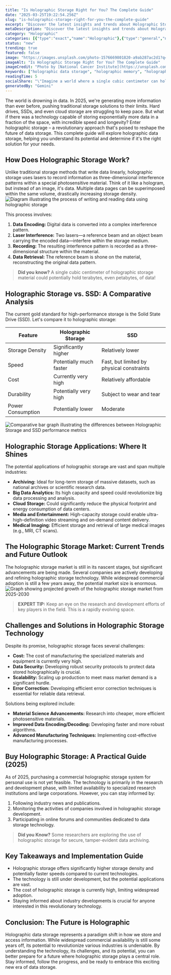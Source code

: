 ```yaml
---
title: "Is Holographic Storage Right for You? The Complete Guide"
date: "2025-03-25T19:22:54.256Z"
slug: "is-holographic-storage-right-for-you-the-complete-guide"
excerpt: "Discover the latest insights and trends about Holographic Storage. This comprehensive guide covers everything you need to know about Holographic Storage in 2025."
metaDescription: "Discover the latest insights and trends about Holographic Storage. This comprehensive guide covers everything you need to know about Holographic Storage in..."
category: "Holographic"
categories: [{"type":"exact","name":"Holographic"},{"type":"general","name":"Data Storage"},{"type":"medium","name":"Optical Physics"},{"type":"specific","name":"3D Data Storage"},{"type":"niche","name":"Volume Holography"}]
status: "new"
trending: true
featured: false
image: "https://images.unsplash.com/photo-1576669801820-a9ab287ac2d1?q=85&w=1200&fit=max&fm=webp&auto=compress"
imageAlt: "Is Holographic Storage Right for You? The Complete Guide"
imageCredit: "Photo by [National Cancer Institute](https://unsplash.com/@nci) on Unsplash"
keywords: ["holographic data storage", "holographic memory", "holographic storage technology", "future of data storage", "holographic storage vs ssd", "buy holographic storage", "holographic storage applications", "cost of holographic storage", "how does holographic storage work", "holographic storage market"]
readingTime: 5
socialShare: "\"Imagine a world where a single cubic centimeter can hold petabytes of data. That's the promise of holographic storage – a technology poised to revolutionize how we handle information.\""
generatedBy: "Gemini"
---
```




The world is drowning in data.  In 2025, we're generating more information than ever before, pushing traditional storage solutions to their limits.  Hard drives, SSDs, and even cloud storage are struggling to keep pace.  But what if there was a technology capable of storing exponentially more data in a fraction of the space, with incredible speed and longevity?  Enter holographic storage – a revolutionary approach that's poised to reshape the future of data storage. This complete guide will explore holographic data storage, helping you understand its potential and determine if it's the right solution for your needs.

## How Does Holographic Storage Work?

Unlike traditional storage methods that write data linearly, holographic storage uses lasers to record information as three-dimensional interference patterns within a special photosensitive material.  Think of it like a hologram, but instead of an image, it's data.  Multiple data pages can be superimposed within the same volume, drastically increasing storage density. ![Diagram illustrating the process of writing and reading data using holographic storage](https://images.unsplash.com/photo-1465779042638-3e4bfcc3475d?q=85&w=1200&fit=max&fm=webp&auto=compress)

This process involves:

1. **Data Encoding:**  Digital data is converted into a complex interference pattern.
2. **Laser Interference:** Two lasers—a reference beam and an object beam carrying the encoded data—interfere within the storage medium.
3. **Recording:** The resulting interference pattern is recorded as a three-dimensional structure within the material.
4. **Data Retrieval:**  The reference beam is shone on the material, reconstructing the original data pattern.

> **Did you know?**  A single cubic centimeter of holographic storage material could potentially hold terabytes, even petabytes, of data!

## Holographic Storage vs. SSD: A Comparative Analysis

The current gold standard for high-performance storage is the Solid State Drive (SSD).  Let's compare it to holographic storage:

| Feature          | Holographic Storage                     | SSD                                   |
|-----------------|------------------------------------------|---------------------------------------|
| Storage Density | Significantly higher                      | Relatively lower                        |
| Speed            | Potentially much faster                  | Fast, but limited by physical constraints |
| Cost             | Currently very high                        | Relatively affordable                  |
| Durability       | Potentially very high                     | Subject to wear and tear               |
| Power Consumption | Potentially lower                        | Moderate                               |

![Comparative bar graph illustrating the differences between Holographic Storage and SSD performance metrics](https://images.unsplash.com/photo-1529333320936-e2193f4e3b32?q=85&w=1200&fit=max&fm=webp&auto=compress)

## Holographic Storage Applications: Where It Shines

The potential applications of holographic storage are vast and span multiple industries:

* **Archiving:**  Ideal for long-term storage of massive datasets, such as national archives or scientific research data.
* **Big Data Analytics:**  Its high capacity and speed could revolutionize big data processing and analysis.
* **Cloud Storage:**  Could significantly reduce the physical footprint and energy consumption of data centers.
* **Media and Entertainment:**  High-capacity storage could enable ultra-high-definition video streaming and on-demand content delivery.
* **Medical Imaging:**  Efficient storage and retrieval of large medical images (e.g., MRI, CT scans).

## The Holographic Storage Market: Current Trends and Future Outlook

The holographic storage market is still in its nascent stages, but significant advancements are being made.  Several companies are actively developing and refining holographic storage technology.  While widespread commercial adoption is still a few years away, the potential market size is enormous.  ![Graph showing projected growth of the holographic storage market from 2025-2030](https://images.unsplash.com/photo-1721333091042-85101e0dba20?q=85&w=1200&fit=max&fm=webp&auto=compress)

> **EXPERT TIP:**  Keep an eye on the research and development efforts of key players in the field.  This is a rapidly evolving space.

##  Challenges and Solutions in Holographic Storage Technology

Despite its promise, holographic storage faces several challenges:

* **Cost:**  The cost of manufacturing the specialized materials and equipment is currently very high.
* **Data Security:**  Developing robust security protocols to protect data stored holographically is crucial.
* **Scalability:**  Scaling up production to meet mass market demand is a significant hurdle.
* **Error Correction:**  Developing efficient error correction techniques is essential for reliable data retrieval.

Solutions being explored include:

* **Material Science Advancements:**  Research into cheaper, more efficient photosensitive materials.
* **Improved Data Encoding/Decoding:**  Developing faster and more robust algorithms.
* **Advanced Manufacturing Techniques:**  Implementing cost-effective manufacturing processes.

##  Buy Holographic Storage:  A Practical Guide (2025)

As of 2025, purchasing a commercial holographic storage system for personal use is not yet feasible.  The technology is primarily in the research and development phase, with limited availability to specialized research institutions and large corporations.  However, you can stay informed by:

1. Following industry news and publications.
2. Monitoring the activities of companies involved in holographic storage development.
3. Participating in online forums and communities dedicated to data storage technology.

> **Did you Know?**  Some researchers are exploring the use of holographic storage for secure, tamper-evident data archiving.

## Key Takeaways and Implementation Guide

* Holographic storage offers significantly higher storage density and potentially faster speeds compared to current technologies.
* The technology is still under development, but the potential applications are vast.
* The cost of holographic storage is currently high, limiting widespread adoption.
* Staying informed about industry developments is crucial for anyone interested in this revolutionary technology.

## Conclusion:  The Future is Holographic

Holographic data storage represents a paradigm shift in how we store and access information.  While widespread commercial availability is still some years off, its potential to revolutionize various industries is undeniable.  By understanding the technology, its challenges, and its potential, you can better prepare for a future where holographic storage plays a central role.  Stay informed, follow the progress, and be ready to embrace this exciting new era of data storage.

